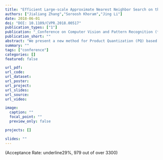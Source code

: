 ```yaml
---
title: "Efficient Large-scale Approximate Nearest Neighbor Search on the OpenCL-FPGA"
authors: ["Jialiang Zhang","Soroosh Khoram","Jing Li"]
date: 2018-06-01
doi: "DOI: 10.1109/CVPR.2018.00517"
publication_types: ["1"]
publication: "_Conference on Computer Vision and Pattern Recognition (**CVPR**)_"
publication_short: ""
abstract: "We present a new method for Product Quantization (PQ) based approximated nearest neighbor search (ANN) in high dimensional spaces. Specifically, we first propose a quantization scheme for the codebook of coarse quantizer, product quantizer, and rotation matrix, to reduce the cost of accessing these codebooks. Our approach also combines a highly parallel k-selection method, which can be fused with the distance calculation to reduce the memory overhead. We implement the proposed method on Intel HARPv2 platform using OpenCL-FPGA. The proposed method significantly outperforms state-of-the-art methods on CPU and GPU for high dimensional nearest neighbor queries on billion-scale datasets in terms of query time and accuracy regardless of the batch size. To our best knowledge, this is the first work to demonstrate FPGA performance superior to CPU and GPU on high-dimensional, large-scale ANN datasets."
summary: ""
tags: ["conference"]
categories: []
featured: false

url_pdf:
url_code:
url_dataset:
url_poster:
url_project:
url_slides:
url_source:
url_video:

image:
  caption: ""
  focal_point: ""
  preview_only: false

projects: []

slides: ""
---
```


(Acceptance Rate: underline29%, 979 out of over 3300)
